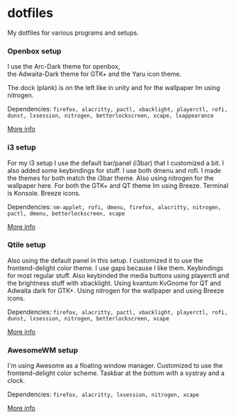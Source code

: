 # dotfiles
My dotfiles for various programs and setups.

### Openbox setup
I use the Arc-Dark theme for openbox,  
the Adwaita-Dark theme for GTK+ and the Yaru icon theme.

The dock (plank) is on the left like in unity and for the wallpaper Im using nitrogen.

Dependencies: `firefox, alacritty, pactl, xbacklight, playerctl, rofi, dunst, lxsession, nitrogen, betterlockscreen, xcape, lxappearance`

[More info](.config/openbox/README.md)

### i3 setup
For my i3 setup I use the default bar/panel (i3bar) that I customized a bit. I also added some keybindings for stuff. I use both dmenu and rofi. I made the themes for both match the i3bar theme. Also using nitrogen for the wallpaper here. For both the GTK+ and QT theme Im using Breeze. Terminal is Konsole. Breeze icons.

Dependencies: `nm-applet, rofi, dmenu, firefox, alacritty, nitrogen, pactl, dmenu, betterlockscreen, xcape`

[More info](.config/i3/README.md)

### Qtile setup
Also using the default panel in this setup. I customized it to use the frontend-delight color theme. I use gaps because I like them. Keybindings for most regular stuff. Also keybinded the media buttons using playerctl and the brightness stuff with xbacklight. Using kvantum KvGnome for QT and Adwaita dark for GTK+. Using nitrogen for the wallpaper and using Breeze icons.

Dependencies: `firefox, alacritty, pactl, xbacklight, playerctl, rofi, dunst, lxsession, nitrogen, betterlockscreen, xcape`

[More info](.config/qtile/README.md)

### AwesomeWM setup
I'm using Awesome as a floating window manager. Customized to use the frontend-delight color scheme. Taskbar at the bottom with a systray and a clock.

Dependencies: `firefox, alacritty, lxsession, nitrogen, xcape`

[More info](.config/awesome/README.md)